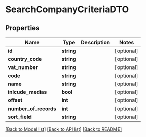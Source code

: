 # SearchCompanyCriteriaDTO

## Properties
Name | Type | Description | Notes
------------ | ------------- | ------------- | -------------
**id** | **string** |  | [optional] 
**country_code** | **string** |  | [optional] 
**vat_number** | **string** |  | [optional] 
**code** | **string** |  | [optional] 
**name** | **string** |  | [optional] 
**inlcude_medias** | **bool** |  | [optional] 
**offset** | **int** |  | [optional] 
**number_of_records** | **int** |  | [optional] 
**sort_field** | **string** |  | [optional] 

[[Back to Model list]](../README.md#documentation-for-models) [[Back to API list]](../README.md#documentation-for-api-endpoints) [[Back to README]](../README.md)


